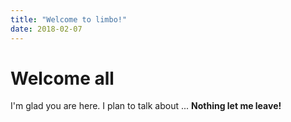 ```yaml
---
title: "Welcome to limbo!"
date: 2018-02-07
---
```


# Welcome all

I'm glad you are here. I plan to talk about ... **Nothing let me leave!**
